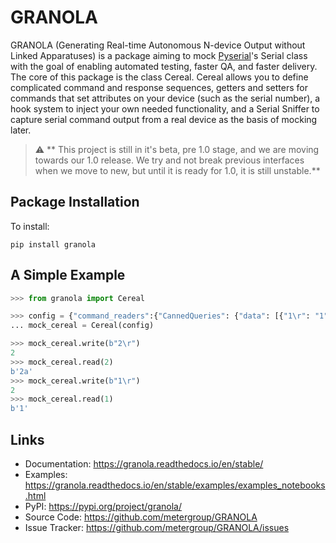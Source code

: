 # GRANOLA


GRANOLA (Generating Real-time Autonomous N-device Output without Linked Apparatuses) is a package aiming to mock [Pyserial](https://pyserial.readthedocs.io/en/latest/)'s Serial
class with the goal of enabling automated testing, faster QA, and faster delivery. The core of this package is the class
Cereal. Cereal allows you to define complicated command and response sequences, getters and setters for commands that set attributes
on your device (such as the serial number), a hook system to inject your own needed functionality, and a Serial Sniffer to capture serial
command output from a real device as the basis of mocking later.

> :warning: ** This project is still in it's beta, pre 1.0 stage, and we are moving towards our 1.0 release. We try and not break previous interfaces when we move to new, but until it is ready for 1.0, it is still unstable.**

## Package Installation

To install:

``pip install granola``

## A Simple Example

``` python
>>> from granola import Cereal

>>> config = {"command_readers":{"CannedQueries": {"data": [{"1\r": "1", "2\r": ["2a", "2b"]}]}}}
... mock_cereal = Cereal(config)

>>> mock_cereal.write(b"2\r")
2
>>> mock_cereal.read(2)
b'2a'
>>> mock_cereal.write(b"1\r")
2
>>> mock_cereal.read(1)
b'1'
```

## Links

- Documentation: https://granola.readthedocs.io/en/stable/
- Examples: https://granola.readthedocs.io/en/stable/examples/examples_notebooks.html
- PyPI: https://pypi.org/project/granola/
- Source Code: https://github.com/metergroup/GRANOLA
- Issue Tracker: https://github.com/metergroup/GRANOLA/issues
